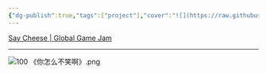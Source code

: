 ```yaml
---
{"dg-publish":true,"tags":["project"],"cover":"![](https://raw.githubusercontent.com/Kairitsuhou/ImageHost/main/100%20%E3%80%8A%E4%BD%A0%E6%80%8E%E4%B9%88%E4%B8%8D%E7%AC%91%E5%95%8A%E3%80%8B.png)","description":"It's New Year, give us a smile.","dg-note-icon":"3","permalink":"/900.Publish/A-ゲーム/你怎么不笑啊/","dgPassFrontmatter":true,"noteIcon":"3"}
---
```


[Say Cheese | Global Game Jam](https://globalgamejam.org/games/2024/say-cheese-5)

---
![100 《你怎么不笑啊》.png](/img/user/700.Attachments/100%20%E3%80%8A%E4%BD%A0%E6%80%8E%E4%B9%88%E4%B8%8D%E7%AC%91%E5%95%8A%E3%80%8B.png)